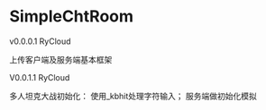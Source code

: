 # SimpleChtRoom

v0.0.0.1 RyCloud

上传客户端及服务端基本框架


V0.0.1.1 RyCloud

多人坦克大战初始化：
使用_kbhit处理字符输入；
服务端做初始化模拟
